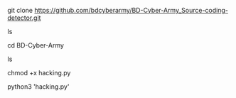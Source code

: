git clone https://github.com/bdcyberarmy/BD-Cyber-Army_Source-coding-detector.git


ls

cd BD-Cyber-Army

ls

chmod +x hacking.py

python3 'hacking.py'
